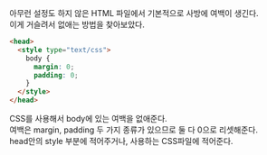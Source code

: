 아무런 설정도 하지 않은 HTML 파일에서 기본적으로 사방에 여백이 생긴다.   
이게 거슬려서 없애는 방법을 찾아보았다.   
```html
<head>
  <style type="text/css">
    body {
      margin: 0;
      padding: 0;
    }
  </style>
</head>
```
CSS를 사용해서 body에 있는 여백을 없애준다.   
여백은 margin, padding 두 가지 종류가 있으므로 둘 다 0으로 리셋해준다.   
head안의 style 부분에 적어주거나, 사용하는 CSS파일에 적어준다.
